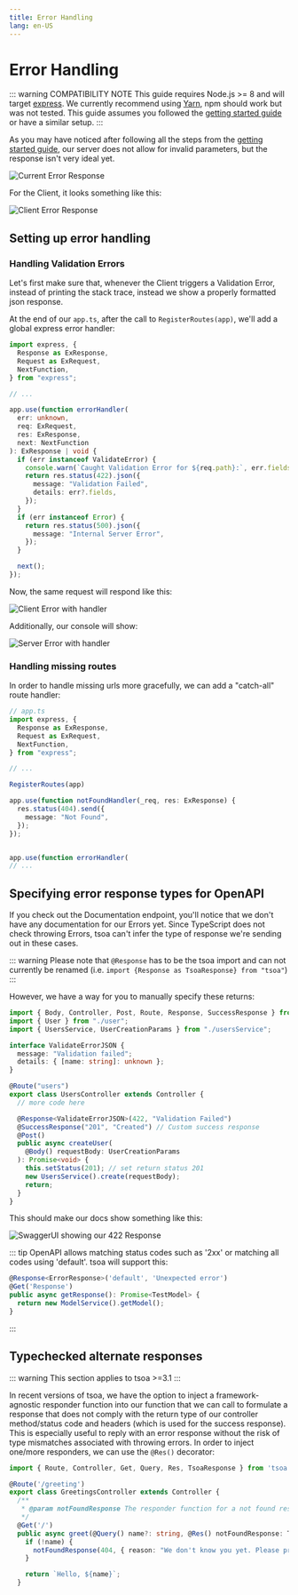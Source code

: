 ```yaml
---
title: Error Handling
lang: en-US
---
```


# Error Handling

::: warning COMPATIBILITY NOTE
This guide requires Node.js >= 8 and will target [express](https://expressjs.com).
We currently recommend using [Yarn](https://yarnpkg.com/en/), npm should work but was not tested.
This guide assumes you followed the [getting started guide]('/getting-started') or have a similar setup.
:::

As you may have noticed after following all the steps from the [getting started guide]('/getting-started'), our server does not allow for invalid parameters, but the response isn't very ideal yet.

![Current Error Response](./assets/errors-server.png)

For the Client, it looks something like this:

![Client Error Response](./assets/errors-client.png)

## Setting up error handling

### Handling Validation Errors

Let's first make sure that, whenever the Client triggers a Validation Error, instead of printing the stack trace, instead we show a properly formatted json response.

At the end of our `app.ts`, after the call to `RegisterRoutes(app)`, we'll add a global express error handler:

```ts
import express, {
  Response as ExResponse,
  Request as ExRequest,
  NextFunction,
} from "express";

// ...

app.use(function errorHandler(
  err: unknown,
  req: ExRequest,
  res: ExResponse,
  next: NextFunction
): ExResponse | void {
  if (err instanceof ValidateError) {
    console.warn(`Caught Validation Error for ${req.path}:`, err.fields);
    return res.status(422).json({
      message: "Validation Failed",
      details: err?.fields,
    });
  }
  if (err instanceof Error) {
    return res.status(500).json({
      message: "Internal Server Error",
    });
  }

  next();
});
```

Now, the same request will respond like this:

![Client Error with handler](./assets/errors-json-client.png)

Additionally, our console will show:

![Server Error with handler](./assets/errors-json-server.png)

### Handling missing routes

In order to handle missing urls more gracefully, we can add a "catch-all" route handler:

```ts
// app.ts
import express, {
  Response as ExResponse,
  Request as ExRequest,
  NextFunction,
} from "express";

// ...

RegisterRoutes(app)

app.use(function notFoundHandler(_req, res: ExResponse) {
  res.status(404).send({
    message: "Not Found",
  });
});


app.use(function errorHandler(
// ...
```

## Specifying error response types for OpenAPI

If you check out the Documentation endpoint, you'll notice that we don't have any documentation for our Errors yet.
Since TypeScript does not check throwing Errors, tsoa can't infer the type of response we're sending out in these cases.

::: warning
Please note that `@Response` has to be the tsoa import and can not currently be renamed
(i.e. `import {Response as TsoaResponse} from "tsoa"`)
:::

However, we have a way for you to manually specify these returns:

```ts
import { Body, Controller, Post, Route, Response, SuccessResponse } from "tsoa";
import { User } from "./user";
import { UsersService, UserCreationParams } from "./usersService";

interface ValidateErrorJSON {
  message: "Validation failed";
  details: { [name: string]: unknown };
}

@Route("users")
export class UsersController extends Controller {
  // more code here

  @Response<ValidateErrorJSON>(422, "Validation Failed")
  @SuccessResponse("201", "Created") // Custom success response
  @Post()
  public async createUser(
    @Body() requestBody: UserCreationParams
  ): Promise<void> {
    this.setStatus(201); // set return status 201
    new UsersService().create(requestBody);
    return;
  }
}
```

This should make our docs show something like this:

![SwaggerUI showing our 422 Response](./assets/err-422-swui.png)

::: tip
OpenAPI allows matching status codes such as '2xx' or matching all codes using 'default'. tsoa will support this:

```ts
@Response<ErrorResponse>('default', 'Unexpected error')
@Get('Response')
public async getResponse(): Promise<TestModel> {
  return new ModelService().getModel();
}
```

:::

## Typechecked alternate responses

::: warning
This section applies to tsoa >=3.1
:::

In recent versions of tsoa, we have the option to inject a framework-agnostic responder function into our function that we can call to formulate a response that does not comply with the return type of our controller method/status code and headers (which is used for the success response).
This is especially useful to reply with an error response without the risk of type mismatches associated with throwing errors.
In order to inject one/more responders, we can use the `@Res()` decorator:

```ts
import { Route, Controller, Get, Query, Res, TsoaResponse } from 'tsoa'

@Route('/greeting')
export class GreetingsController extends Controller {
  /**
   * @param notFoundResponse The responder function for a not found response
   */
  @Get('/')
  public async greet(@Query() name?: string, @Res() notFoundResponse: TsoaResponse<404, { reason: string }>): Promise<string> {
    if (!name) {
      notFoundResponse(404, { reason: "We don't know you yet. Please provide a name" });
    }

    return `Hello, ${name}`;
  }
```
